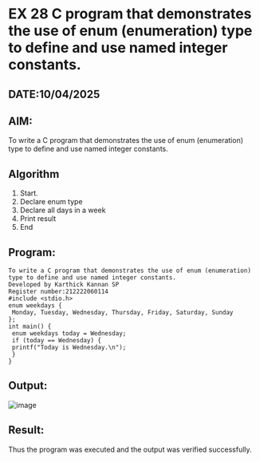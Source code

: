 # EX 28 C program that demonstrates the use of enum (enumeration) type to define and use named integer constants.
## DATE:10/04/2025
## AIM:
To write a C program that demonstrates the use of enum (enumeration) type to define and use named integer constants.

## Algorithm
1. Start.
2. Declare enum type
3. Declare all days in a week
4. Print result
5. End

## Program:
```
To write a C program that demonstrates the use of enum (enumeration) type to define and use named integer constants.
Developed by Karthick Kannan SP
Register number:212222060114
#include <stdio.h>
enum weekdays {
 Monday, Tuesday, Wednesday, Thursday, Friday, Saturday, Sunday
};
int main() {
 enum weekdays today = Wednesday;
 if (today == Wednesday) {
 printf("Today is Wednesday.\n");
 }
}
```

## Output:
![image](https://github.com/user-attachments/assets/bfe0b197-65b1-493e-80da-2aed386179f4)



## Result:
Thus the program was executed and the output was verified successfully.
